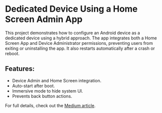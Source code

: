 # Dedicated Device Using a Home Screen Admin App

This project demonstrates how to configure an Android device as a dedicated device using a hybrid approach. The app integrates both a Home Screen App and Device Administrator permissions, preventing users from exiting or uninstalling the app. It also restarts automatically after a crash or reboot.

## Features:
- Device Admin and Home Screen integration.
- Auto-start after boot.
- Immersive mode to hide system UI.
- Prevents back button actions.

For full details, check out the [Medium article](https://medium.com/@ajinkya.karanjikar/creating-a-dedicated-device-using-home-screen-admin-app-for-android-e21bf47ab51f).
